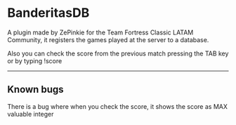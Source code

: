 # BanderitasDB
 
A plugin made by ZePinkie for the Team Fortress Classic LATAM Community, it registers the games played at the server to a database.

Also you can check the score from the previous match pressing the TAB key or by typing !score

---
## Known bugs
There is a bug where when you check the score, it shows the score as MAX valuable integer

